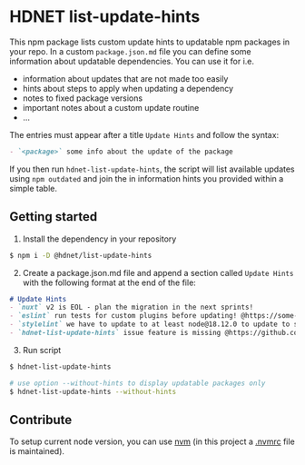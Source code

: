 # HDNET list-update-hints

This npm package lists custom update hints to updatable npm packages in your repo.
In a custom `package.json.md` file you can define some information about updatable
dependencies. You can use it for i.e.

- information about updates that are not made too easily
- hints about steps to apply when updating a dependency
- notes to fixed package versions
- important notes about a custom update routine
- ...

The entries must appear after a title `Update Hints` and follow the syntax:

```markdown
- `<package>` some info about the update of the package
```

If you then run `hdnet-list-update-hints`, the script will list available updates using `npm outdated`
and join the in information hints you provided within a simple table.


## Getting started

1. Install the dependency in your repository
```bash
$ npm i -D @hdnet/list-update-hints
```

2. Create a package.json.md file and append a section called `Update Hints` with the following format at the end of the file:
```markdown
# Update Hints
- `nuxt` v2 is EOL - plan the migration in the next sprints!
- `eslint` run tests for custom plugins before updating! @https://some-ticket-system/MYTICKET-1234
- `stylelint` we have to update to at least node@18.12.0 to update to stylelint@16
- `hdnet-list-update-hints` issue feature is missing @https://github.com/HDNET/list-update-hints/issues/1
```

3. Run script
```bash
$ hdnet-list-update-hints

# use option --without-hints to display updatable packages only
$ hdnet-list-update-hints --without-hints
```


## Contribute

To setup current node version, you can use [nvm](https://github.com/nvm-sh/nvm)
(in this project a [.nvmrc](./.nvmrc) file is maintained).
